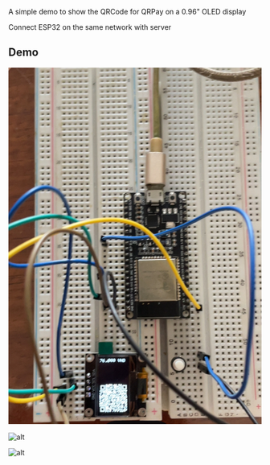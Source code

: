 A simple demo to show the QRCode for QRPay on a 0.96" OLED display

Connect ESP32 on the same network with server

## Demo

![alt text](./images/IMG_3003.jpeg)

![alt](./images/1715216756.gif)

![alt](./images/17152167562.gif)
